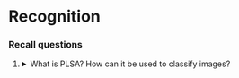# Recognition

### Recall questions

1. <details markdown=1><summary markdown="span"> What is PLSA? How can it be used to classify images? </summary>
    
    \
    See: https://en.wikipedia.org/wiki/Probabilistic_latent_semantic_analysis
    
	![](plsa.png)

</details>